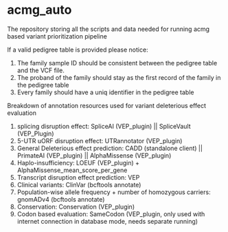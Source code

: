 # acmg_auto
The repository storing all the scripts and data needed for running acmg based variant prioritization pipeline

If a valid pedigree table is provided please notice:
1. The family sample ID should be consistent between the pedigree table and the VCF file.
2. The proband of the family should stay as the first record of the family in the pedigree table
3. Every family should have a uniq identifier in the pedigree table

Breakdown of annotation resources used for variant deleterious effect evaluation
1. splicing disruption effect: SpliceAI (VEP_plugin) || SpliceVault (VEP_Plugin)
2. 5-UTR uORF disruption effect: UTRannotator (VEP_plugin)
3. General Deleterious effect prediction: CADD (standalone client) || PrimateAI (VEP_plugin) || AlphaMissense (VEP_plugin)
4. Haplo-insufficiency: LOEUF (VEP_plugin) + AlphaMissense_mean_score_per_gene
5. Transcript disruption effect prediction: VEP
6. Clinical variants: ClinVar (bcftools annotate)
7. Population-wise allele frequency + number of homozygous carriers: gnomADv4 (bcftools annotate)
8. Conservation: Conservation (VEP_plugin)
9. Codon based evaluation: SameCodon (VEP_plugin, only used with internet connection in database mode, needs separate running)
